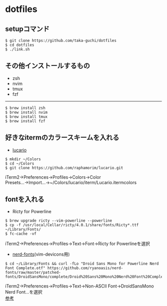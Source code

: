 # dotfiles
## setupコマンド
```
$ git clone https://github.com/taka-guchi/dotfiles
$ cd dotfiles
$ ./link.sh
```
## その他インストールするもの
* zsh
* nvim
* tmux
* fzf
***
```
$ brew install zsh
$ brew install nvim
$ brew install tmux
$ brew install fzf
```
## 好きなitermのカラースキームを入れる
* [lucario](https://github.com/raphamorim/lucario)
```
$ mkdir ~/Colors
$ cd ~/Colors
$ git clone https://github.com/raphamorim/lucario.git
```
iTerm2→Preferences→Profiles→Colors→Color Presets...→Import...→~/Colors/lucario/iterm/Lucario.itermcolors
## fontを入れる
* Ricty for Powerline
```
$ brew upgrade ricty --vim-powerline --powerline
$ cp -f /usr/local/Cellar/ricty/4.0.1/share/fonts/Ricty*.ttf ~/Library/Fonts/
$ fc-cache -vf
```
iTerm2→Preferences→Profiles→Text→Font→Ricty for Powerlineを選択
* [nerd-fonts](https://github.com/ryanoasis/nerd-fonts)(vim-devicons用)
```
$ cd ~/Library/Fonts && curl -fLo "Droid Sans Mono for Powerline Nerd Font Complete.otf" https://github.com/ryanoasis/nerd-fonts/raw/master/patched-fonts/DroidSansMono/complete/Droid%20Sans%20Mono%20Nerd%20Font%20Complete.otf
```
iTerm2→Preferences→Profiles→Text→Non-ASCII Font→DroidSansMono Nerd Font...を選択  
[参考](https://qiita.com/park-jh/items/4358d2d33a78ec0a2b5c)
